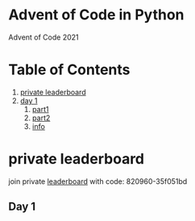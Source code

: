 # Advent of Code in Python
Advent of Code 2021

# Table of Contents

1.  [private leaderboard](#leaderboard)
2.  [day 1](#day1)
    1.  [part1](#day1_part1)
    2.  [part2](#orgd44beab)
    3.  [info](#org0484b01)


<a id="leaderboard"></a>

# private leaderboard

join private [leaderboard](https://adventofcode.com/2021/leaderboard/private/view/820960) with code: 820960-35f051bd

<a id="day1"></a>

## Day 1